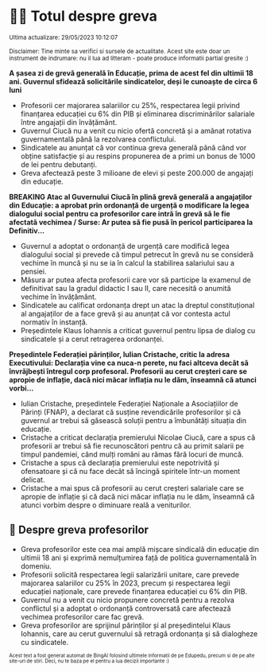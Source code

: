 # 👩‍🏫 Totul despre greva
<sub>Ultima actualizare: 29/05/2023 10:12:07</sub>

<sub>Disclaimer: Tine minte sa verifici si sursele de actualitate. Acest site este doar un instrument de indrumare: nu il lua ad litteram - poate produce informatii partial gresite :)</sub>

**A șasea zi de grevă generală în Educație, prima de acest fel din ultimii 18 ani. Guvernul sfidează solicitările sindicatelor, deși le cunoaște de circa 6 luni**

- Profesorii cer majorarea salariilor cu 25%, respectarea legii privind finanțarea educației cu 6% din PIB și eliminarea discriminărilor salariale între angajații din învățământ.
- Guvernul Ciucă nu a venit cu nicio ofertă concretă și a amânat rotativa guvernamentală până la rezolvarea conflictului.
- Sindicatele au anunțat că vor continua greva generală până când vor obține satisfacție și au respins propunerea de a primi un bonus de 1000 de lei pentru debutanți.
- Greva afectează peste 3 milioane de elevi și peste 200.000 de angajați din educație.

**BREAKING Atac al Guvernului Ciucă în plină grevă generală a angajaților din Educație: a aprobat prin ordonanță de urgență o modificare la legea dialogului social pentru ca profesorilor care intră în grevă să le fie afectată vechimea / Surse:  Ar putea să fie pusă în pericol participarea la Definitiv...**

- Guvernul a adoptat o ordonanță de urgență care modifică legea dialogului social și prevede că timpul petrecut în grevă nu se consideră vechime în muncă și nu se ia în calcul la stabilirea salariului sau a pensiei.
- Măsura ar putea afecta profesorii care vor să participe la examenul de definitivat sau la gradul didactic I sau II, care necesită o anumită vechime în învățământ.
- Sindicatele au calificat ordonanța drept un atac la dreptul constituțional al angajaților de a face grevă și au anunțat că vor contesta actul normativ în instanță.
- Președintele Klaus Iohannis a criticat guvernul pentru lipsa de dialog cu sindicatele și a cerut retragerea ordonanței.

**Președintele Federației părinților, Iulian Cristache, critic la adresa Executivului: Declarația vine ca nuca-n perete, nu faci altceva decât să învrăjbești întregul corp profesoral. Profesorii au cerut creșteri care se apropie de inflație, dacă nici măcar inflația nu le dăm, înseamnă că atunci vorbi...**

- Iulian Cristache, președintele Federației Naționale a Asociațiilor de Părinți (FNAP), a declarat că susține revendicările profesorilor și că guvernul ar trebui să găsească soluții pentru a îmbunătăți situația din educație.
- Cristache a criticat declarația premierului Nicolae Ciucă, care a spus că profesorii ar trebui să fie recunoscători pentru că au primit salarii pe timpul pandemiei, când mulți români au rămas fără locuri de muncă.
- Cristache a spus că declarația premierului este nepotrivită și ofensatoare și că nu face decât să încingă spiritele într-un moment delicat.
- Cristache a mai spus că profesorii au cerut creșteri salariale care se apropie de inflație și că dacă nici măcar inflația nu le dăm, înseamnă că atunci vorbim despre o diminuare reală a veniturilor.

## 🏫 Despre greva profesorilor

- Greva profesorilor este cea mai amplă mișcare sindicală din educație din ultimii 18 ani și exprimă nemulțumirea față de politica guvernamentală în domeniu.
- Profesorii solicită respectarea legii salarizării unitare, care prevede majorarea salariilor cu 25% în 2023, precum și respectarea legii educației naționale, care prevede finanțarea educației cu 6% din PIB.
- Guvernul nu a venit cu nicio propunere concretă pentru a rezolva conflictul și a adoptat o ordonanță controversată care afectează vechimea profesorilor care fac grevă.
- Greva profesorilor are sprijinul părinților și al președintelui Klaus Iohannis, care au cerut guvernului să retragă ordonanța și să dialogheze cu sindicatele.


<sub><sub>Acest text a fost generat automat de BingAI folosind ultimele informatii de pe Edupedu, precum si de pe alte site-uri de stiri. Deci, nu te baza pe el pentru a lua decizii importante :)</sub></sub>